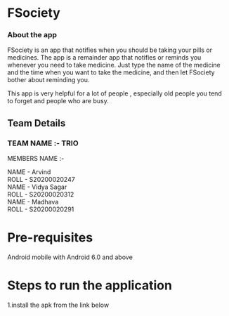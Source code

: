 # FSociety
 ### About the app
  FSociety is an app that notifies when you should be taking your pills or medicines. The app is a remainder app that notifies or reminds you whenever you need to take medicine. Just type the name of the medicine and the time when you want to take the medicine, and then let FSociety bother about reminding you.

This app is very helpful for a lot of people , especially old people you tend to forget and people who are busy.
  
## Team Details
### TEAM NAME :- TRIO <br />

 MEMBERS NAME :-

 NAME - Arvind <br />
 ROLL - S20200020247 <br />
 NAME - Vidya Sagar <br />
 ROLL - S20200020312 <br />
 NAME - Madhava <br />
 ROLL - S20200020291 <br />
# Pre-requisites
Android mobile with Android 6.0 and above
# Steps to run the application
 1.install the apk from the link below <br />
          
 <br />
 

